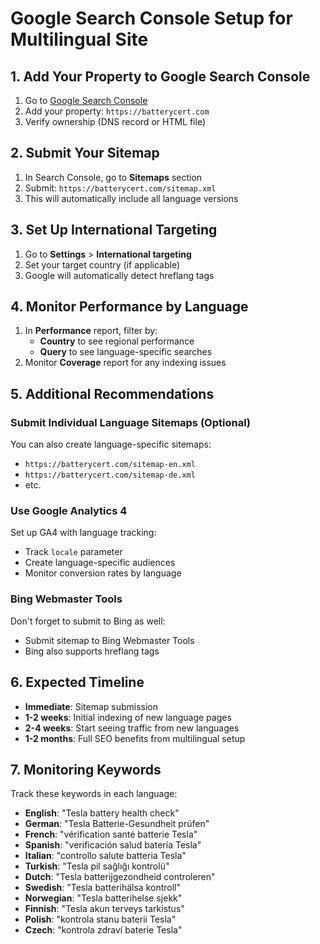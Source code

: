 # Google Search Console Setup for Multilingual Site

## 1. **Add Your Property to Google Search Console**

1. Go to [Google Search Console](https://search.google.com/search-console)
2. Add your property: `https://batterycert.com`
3. Verify ownership (DNS record or HTML file)

## 2. **Submit Your Sitemap**

1. In Search Console, go to **Sitemaps** section
2. Submit: `https://batterycert.com/sitemap.xml`
3. This will automatically include all language versions

## 3. **Set Up International Targeting**

1. Go to **Settings** > **International targeting**
2. Set your target country (if applicable)
3. Google will automatically detect hreflang tags

## 4. **Monitor Performance by Language**

1. In **Performance** report, filter by:
   - **Country** to see regional performance
   - **Query** to see language-specific searches
2. Monitor **Coverage** report for any indexing issues

## 5. **Additional Recommendations**

### **Submit Individual Language Sitemaps (Optional)**

You can also create language-specific sitemaps:

- `https://batterycert.com/sitemap-en.xml`
- `https://batterycert.com/sitemap-de.xml`
- etc.

### **Use Google Analytics 4**

Set up GA4 with language tracking:

- Track `locale` parameter
- Create language-specific audiences
- Monitor conversion rates by language

### **Bing Webmaster Tools**

Don't forget to submit to Bing as well:

- Submit sitemap to Bing Webmaster Tools
- Bing also supports hreflang tags

## 6. **Expected Timeline**

- **Immediate**: Sitemap submission
- **1-2 weeks**: Initial indexing of new language pages
- **2-4 weeks**: Start seeing traffic from new languages
- **1-2 months**: Full SEO benefits from multilingual setup

## 7. **Monitoring Keywords**

Track these keywords in each language:

- **English**: "Tesla battery health check"
- **German**: "Tesla Batterie-Gesundheit prüfen"
- **French**: "vérification santé batterie Tesla"
- **Spanish**: "verificación salud batería Tesla"
- **Italian**: "controllo salute batteria Tesla"
- **Turkish**: "Tesla pil sağlığı kontrolü"
- **Dutch**: "Tesla batterijgezondheid controleren"
- **Swedish**: "Tesla batterihälsa kontroll"
- **Norwegian**: "Tesla batterihelse sjekk"
- **Finnish**: "Tesla akun terveys tarkistus"
- **Polish**: "kontrola stanu baterii Tesla"
- **Czech**: "kontrola zdraví baterie Tesla"
